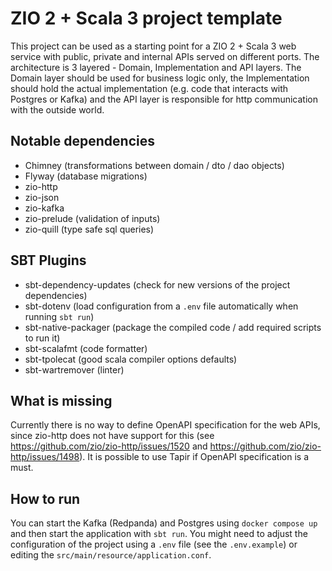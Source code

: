 # ZIO 2 + Scala 3 project template

This project can be used as a starting point for a ZIO 2 + Scala 3 web service with public, private and internal APIs served on different ports. The architecture is 3 layered - Domain, Implementation and API layers. The Domain layer should be used for business logic only, the Implementation should hold the actual implementation (e.g. code that interacts with Postgres or Kafka) and the API layer is responsible for http communication with the outside world.

## Notable dependencies

- Chimney (transformations between domain / dto / dao objects)
- Flyway (database migrations)
- zio-http
- zio-json
- zio-kafka
- zio-prelude (validation of inputs)
- zio-quill (type safe sql queries)

## SBT Plugins

- sbt-dependency-updates (check for new versions of the project dependencies)
- sbt-dotenv (load configuration from a `.env` file automatically when running `sbt run`)
- sbt-native-packager (package the compiled code / add required scripts to run it)
- sbt-scalafmt (code formatter)
- sbt-tpolecat (good scala compiler options defaults)
- sbt-wartremover (linter)

## What is missing

Currently there is no way to define OpenAPI specification for the web APIs, since zio-http does not have support for this (see https://github.com/zio/zio-http/issues/1520 and https://github.com/zio/zio-http/issues/1498). It is possible to use Tapir if OpenAPI specification is a must.

## How to run

You can start the Kafka (Redpanda) and Postgres using `docker compose up` and then start the application with `sbt run`. You might need to adjust the configuration of the project using a `.env` file (see the `.env.example`) or editing the `src/main/resource/application.conf`.
